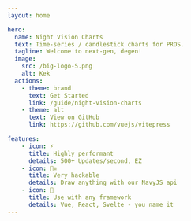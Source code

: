 ```yaml
---
layout: home

hero:
  name: Night Vision Charts
  text: Time-series / candlestick charts for PROS.
  tagline: Welcome to next-gen, degen!
  image:
    src: /big-logo-5.png
    alt: Kek
  actions:
    - theme: brand
      text: Get Started
      link: /guide/night-vision-charts
    - theme: alt
      text: View on GitHub
      link: https://github.com/vuejs/vitepress

features:
    - icon: ⚡️
      title: Highly performant
      details: 500+ Updates/second, EZ
    - icon: 🏴‍☠️
      title: Very hackable
      details: Draw anything with our NavyJS api
    - icon: 🧩
      title: Use with any framework
      details: Vue, React, Svelte - you name it
---
```

